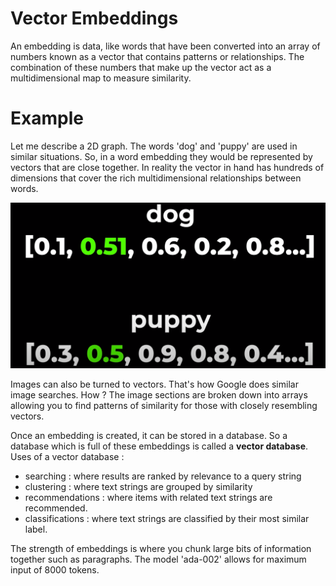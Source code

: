 # Vector Embeddings
An embedding is data, like words that have been converted into an array of numbers known as a vector that contains patterns or relationships. The combination of these numbers that make up the vector
act as a multidimensional map to measure similarity.
# Example 
Let me describe a 2D graph. The words 'dog' and 'puppy' are used in similar situations. So, in a word embedding they would be represented by vectors that are close together. In reality the vector in hand has
hundreds of dimensions that cover the rich multidimensional relationships between words.

![example](/dog-puppy.png) 

Images can also be turned to vectors. That's how Google does similar image searches. How ? The image sections are broken down into arrays allowing you to find patterns of similarity for those with closely 
resembling vectors.

Once an embedding is created, it can be stored in a database.
So a database which is full of these embeddings is called a **vector database**. 
Uses of a vector database : 
- searching : where results are ranked by relevance to a query string
- clustering : where text strings are grouped by similarity
- recommendations : where items with related text strings are recommended.
- classifications : where text strings are classified by their most similar label.


The strength of embeddings is where you chunk large bits of information together such as paragraphs. 
The model 'ada-002' allows for maximum input of 8000 tokens.

